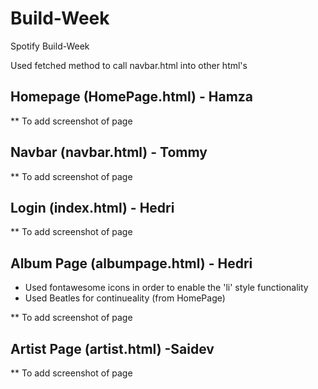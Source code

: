 # Build-Week

Spotify Build-Week

Used fetched method to call navbar.html into other html's

## Homepage (HomePage.html) - Hamza

\*\* To add screenshot of page

## Navbar (navbar.html) - Tommy

\*\* To add screenshot of page

## Login (index.html) - Hedri

\*\* To add screenshot of page

## Album Page (albumpage.html) - Hedri

- Used fontawesome icons in order to enable the 'li' style functionality
- Used Beatles for continueality (from HomePage)

\*\* To add screenshot of page

## Artist Page (artist.html) -Saidev

\*\* To add screenshot of page
